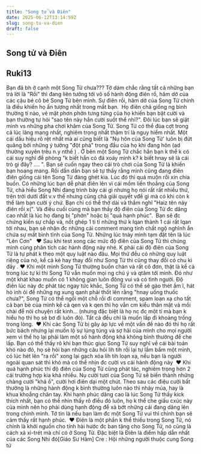 ```yaml
---
title: "Song tử và Điên"
date: 2025-06-12T13:14:59Z
slug: song-tu-va-dien
draft: false
---
```


## Song tử và Điên

## Ruki13

Bạn đã bh ở cạnh một Song Tử chưa??? Tớ dám chắc rằng tất cả những bạn trả lời là "Rồi" thì đang liên tưởng tới vô số hành động điên rồ, hâm dở của các cậu bé cô bé Song Tử bên mình. Sự điên rồi, hâm dở của Song Tử chính là điều khiến họ ấn tượng nhất trong mắt bạn. ​ ​Họ điên chả giống ng bình thường tí nào, vẻ mặt phơn phởn tưng tửng của họ khiến bạn bật cười và bạn thường tự hỏi "sao tên này hắn cười suốt thể nhỉ?". Đôi lúc bạn sẽ giật mình vs những pha chơi khăm của Song Tử. Song Tử có thể đùa cợt trong cả lúc lãng mạng nhất, nghiêm trọng nhất thậm trí là nguy hiểm nhất. Một cái dấu hiệu rõ rệt nhất mà ai cũng biết là "Nụ hôn của Song Tử' luôn bị đứt quãng bởi những ý tưởng "đột phá" trong đầu của họ khi đang hôn (ad thường xuyên trêu n.y nthế  ) .​ ​Ở bên một Song Tử chắc hắn bạn k thể k có cái suy nghĩ đề phòng "k biết hắn có đá xoáy mình k? k biết hnay sẽ là cái trò gì đây? .... ". Bạn sẽ cuốn ngay theo cái trò chơi của Song Tử là khiến bạn hoang mang. Rồi dần dần bạn sẽ tự thấy rằng mình cũng đang điên điên giống cái tên Song Tử đáng ghét kia. Lúc đó thì quá muộn rồi  xin chia buồn. Có những lúc bạn dễ phát điên lên vì cái mồm liến thoắng của Song Tử, chả hiểu Song Nhi đang trình bày cái gì nhưng họ nói rất rất nhiều thứ, trên trời dưới đất v.v thế nhưng cũng chả giải quyết vđề gì mà có khi còn k thể làm bạn cười ý chứ. Bạn chỉ có thể thở dài và thầm nghĩ "Haiz tên này điên rồi x(". Và điêu cuối cùng mà bạn thấy độ điên của Song Tử đc dâng cao nhất là lúc họ đang bị "phởn" hoặc bị "quá hạnh phúc". ​ ​Bạn sẽ đc chứng kiến sự chắp vá, nốt ghép 1 ti tỉ những thứ k lqan thành 1 cái rất lqan tới nhau, bạn sẽ nhận đc những cái comment mang tính chất ngộ nghĩnh ẩn chứa sự mất bình tĩnh của Song Tử. Những lúc tnày mình tạm đặt tên là lúc "Lên Cơn" ​ ​ ​♥ Sau khi test xong các mức độ điên của Song Tử thì chúng mình cùng phân tích các hành động này nhé. K phải cái độ điên của Song Tử là tự phát k theo một quy luật nào đâu. Mọi thứ đều có những quy luật riêng của nó, kể cả kẻ hay thay đổi như Song Tử thì cũng thay đổi có chu kì đấy .​ ​♥ Khi một mình Song Tử thường buồn chán và rất cô đơn, thật là kể cả trong lúc tự kỉ thì Song Tử vẫn muốn mọi ng chú ý và qtâm tới mình. Đó như một khát khao muốn có 1 không gian luôn đông vui và có tình người. Độ điên lúc này đc phát tác ngay tức khắc, Song Tử có thể sẽ gào thét ầm ĩ, hát hò inh ỏi để những ng xung qanh phải thốt lên rằng "hnay uống thuốc chưa?", Song Tử có thể ngồi một chỗ rồi đi comment, spam loạn xạ cho tất cả bạn bè của mình kể cả qen và k qen thì họ vẫn cm kiểu thân mật và mồi chài để nói chuyện rất kinh... (nhưng đặc biệt là họ nc đc một tí mà bạn k hiểu họ thì họ sẽ bơ đi luôn đó). Tất cả đều chỉ là muốn lấp đi khoảng trống trong lòng. ​ ​♥ Khi các Song Tử bị gây áp lực về một vấn đề nào đó thì họ rất bức bách nhưng lại muốn lộ sự lúng túng và sợ hãi của mình cho mọi người xem vì thế họ lại phải làm một số hành động khá không bình thường để che lấp. Bạn có thể thấy rõ khi bạn thúc giục Song Tử suy nghĩ về cái bài toán khó nào đó, họ sẽ hỏi bạn những câu hỏi lih tih rồi lại tự lầm bẩm một mình, có lúc hét lên "ra rồi" xong lại gạch xóa lih tih loạn xạ, nếu bạn là người ngoài quan sát thì khó mà có thể nhịn đc cười vs cái hành động này ​ ​♥ Khi quá hạnh phúc thì độ điên của Song Tử cũng phát tác, nghiêm trọng hơn 2 cái trường hợp kia khá nhiều. Nụ cười tươi của Song Tử sẽ biến thành những chàng cười "khả ố", cười hơi điên dại một chút. Theo sau các điệu cười bất thường là những hành động k bình thường luôn nào thì nhảy múa, hay là khua khoắng chân tay.​ ​Khi hạnh phúc dâng cao là lúc Song Tử thấy kick thích nhất, bạn có thể nhìn thấy rõ điều đó luôn, họ k thể che giấu cxúc này của mình nên họ phải dùng hạnh động để xả bớt những cái đang dâng lên trong chính mình. Tớ tin là nếu bạn làm đc một Song Tử vui thì chính bạn sẽ cảm thấy rất hạnh phúc.​ ​ ​♥ Điên là một phần k thể thiếu trong Song Tử, nó chính là khởi nguồn cho tính hài hước đc ban tặng cho Song Tử, nó cũng là cách xả xì-trét mà chỉ có ở Song Tử. Đặc biệt là Điên là điểm hấp dẫn nhất của các Song Nhi đó​[Giáo Sư Hâm]​    Cre : Hội những người thuộc cung Song tử ​
